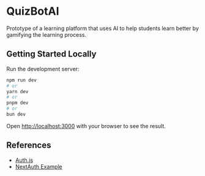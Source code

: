 # QuizBotAI
Prototype of a learning platform that uses AI to help students learn better by gamifying the learning process.

## Getting Started Locally

Run the development server:

```bash
npm run dev
# or
yarn dev
# or
pnpm dev
# or
bun dev
```

Open [http://localhost:3000](http://localhost:3000) with your browser to see the result.

## References

- [Auth.js](https://youtu.be/uCb-Q51Z2vQ?si=kOpYUipV4lqDlXzx)
- [NextAuth Example](https://github.com/nextauthjs/next-auth-example/tree/main)